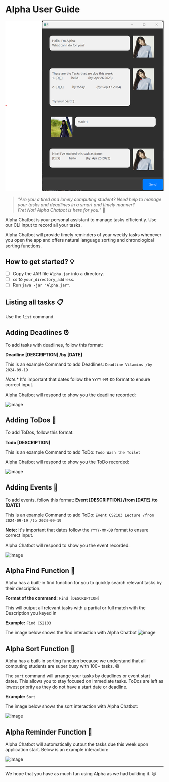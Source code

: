 # Alpha User Guide

![image](https://github.com/Brendan8899/ip/blob/master/docs/Ui.png)

> *"Are you a tired and lonely computing student? Need help to manage your tasks and deadlines in a smart and timely manner?  
> Fret Not! Alpha Chatbot is here for you."* :rocket:

Alpha Chatbot is your personal assistant to manage tasks efficiently. Use our CLI input to record all your tasks.

Alpha Chatbot will provide timely reminders of your weekly tasks whenever you open the app and offers natural language sorting and chronological sorting functions.

## How to get started? :bulb:

- [ ] Copy the JAR file `Alpha.jar` into a directory.
- [ ] `cd` to `your_directory_address`.
- [ ] Run `java -jar "Alpha.jar"`.

## Listing all tasks :clipboard:

Use the `list` command.

## Adding Deadlines :alarm_clock:

To add tasks with deadlines, follow this format:

**Deadline [DESCRIPTION] /by [DATE]**

This is an example Command to add Deadlines:
`Deadline Vitamins /by 2024-09-19`

*Note:** It's important that dates follow the `YYYY-MM-DD` format to ensure correct input.

Alpha Chatbot will respond to show you the deadline recorded:

![image](https://github.com/user-attachments/assets/3bcd9e28-fbc1-4ce3-ace8-283272adff80)

## Adding ToDos :memo:

To add ToDos, follow this format:

**Todo [DESCRIPTION]**

This is an example Command to add ToDo:
`Todo Wash the Toilet` 

Alpha Chatbot will respond to show you the ToDo recorded:

![image](https://github.com/user-attachments/assets/0e6220ed-311c-4100-9a70-8a047b082906)

## Adding Events :date:

To add events, follow this format:
**Event [DESCRIPTION] /from [DATE] /to [DATE]**

This is an example Command to add ToDo:
`Event CS2103 Lecture /from 2024-09-19 /to 2024-09-19`

**Note:** It's important that dates follow the `YYYY-MM-DD` format to ensure correct input.

Alpha Chatbot will respond to show you the event recorded:

![image](https://github.com/user-attachments/assets/ca1b351b-be2f-4ca2-a417-c75e2304e9ba)

## Alpha Find Function :mag_right:

Alpha has a built-in find function for you to quickly search relevant tasks by their description.

**Format of the command:** `Find [DESCRIPTION]`

This will output all relevant tasks with a partial or full match with the Description you keyed in

**Example:** `Find CS2103`

The image below shows the find interaction with Alpha Chatbot
![image](https://github.com/user-attachments/assets/2e5edaae-85d8-4146-9979-a3c33efb7467)


## Alpha Sort Function :twisted_rightwards_arrows:

Alpha has a built-in sorting function because we understand that all computing students are super busy with 100+ tasks. :sweat_smile:

The `sort` command will arrange your tasks by deadlines or event start dates. This allows you to stay focused on immediate tasks. ToDos are left as lowest priority as they do not have a start date or deadline.

**Example:** `Sort`


The image below shows the sort interaction with Alpha Chatbot:

![image](https://github.com/user-attachments/assets/6b4e4773-4b64-4134-a35f-ee79efecc45d)

## Alpha Reminder Function :bell:

Alpha Chatbot will automatically output the tasks due this week upon application start. Below is an example interaction:

![image](https://github.com/user-attachments/assets/e3f80982-4238-4b80-aad6-3dc39c3d6511)

---

We hope that you have as much fun using Alpha as we had building it. :smiley:
